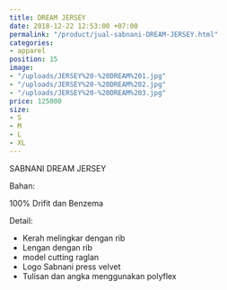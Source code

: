 ```yaml
---
title: DREAM JERSEY
date: 2018-12-22 12:53:00 +07:00
permalink: "/product/jual-sabnani-DREAM-JERSEY.html"
categories:
- apparel
position: 15
image:
- "/uploads/JERSEY%20-%20DREAM%201.jpg"
- "/uploads/JERSEY%20-%20DREAM%202.jpg"
- "/uploads/JERSEY%20-%20DREAM%203.jpg"
price: 125000
size:
- S
- M
- L
- XL
---
```


SABNANI
DREAM JERSEY

Bahan:

100% Drifit dan Benzema


Detail:

- Kerah melingkar dengan rib
- Lengan dengan rib
- model cutting raglan
- Logo Sabnani press velvet
- Tulisan dan angka menggunakan polyflex